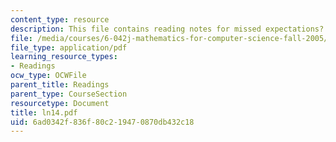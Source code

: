 ```yaml
---
content_type: resource
description: This file contains reading notes for missed expectations?
file: /media/courses/6-042j-mathematics-for-computer-science-fall-2005/6ad0342f836f80c219470870db432c18_ln14.pdf
file_type: application/pdf
learning_resource_types:
- Readings
ocw_type: OCWFile
parent_title: Readings
parent_type: CourseSection
resourcetype: Document
title: ln14.pdf
uid: 6ad0342f-836f-80c2-1947-0870db432c18
---
```

